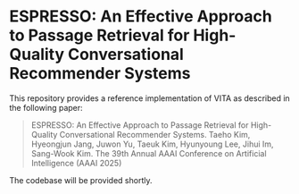 # ESPRESSO: An Effective Approach to Passage Retrieval for High-Quality Conversational Recommender Systems

This repository provides a reference implementation of VITA as described in the following paper:

> ESPRESSO: An Effective Approach to Passage Retrieval for High-Quality Conversational Recommender Systems. 
> Taeho Kim, Hyeongjun Jang, Juwon Yu, Taeuk Kim, Hyunyoung Lee, Jihui Im, Sang-Wook Kim.
> The 39th Annual AAAI Conference on Artificial Intelligence (AAAI 2025)


The codebase will be provided shortly.